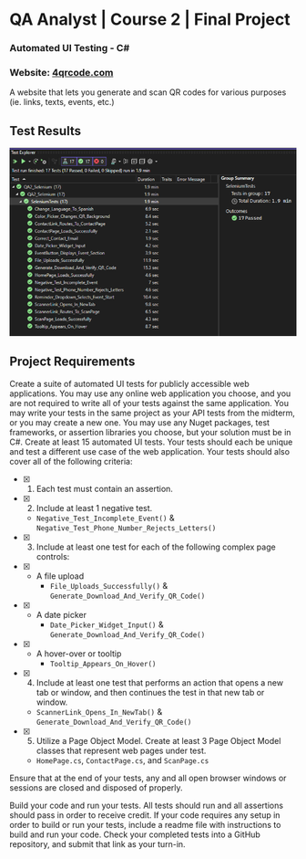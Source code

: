 # **QA Analyst | Course 2** | Final Project

### Automated UI Testing - C#

### Website: [4qrcode.com](https://4qrcode.com/)

A website that lets you generate and scan QR codes for various purposes (ie. links, texts, events, etc.)

## Test Results
![Test Results](https://github.com/kevinle108/QA2_Selenium/blob/master/tests.png)

## Project Requirements

Create a suite of automated UI tests for publicly accessible web applications. You may use any online web application you choose, and you are not required to write all of your tests against the same application. You may write your tests in the same project as your API tests from the midterm, or you may create a new one. You may use any Nuget packages, test frameworks, or assertion libraries you choose, but your solution must be in C#. Create at least 15 automated UI tests. Your tests should each be unique and test a different use case of the web application. Your tests should also cover all of the following criteria:

- [x] 1. Each test must contain an assertion.

- [x] 2. Include at least 1 negative test.
    - `Negative_Test_Incomplete_Event()` & `Negative_Test_Phone_Number_Rejects_Letters()`

- [x] 3. Include at least one test for each of the following complex page controls: 

- [x] - A file upload
    - `File_Uploads_Successfully()` & `Generate_Download_And_Verify_QR_Code()`

- [x] - A date picker
    - `Date_Picker_Widget_Input()` & `Generate_Download_And_Verify_QR_Code()`

- [x] - A hover-over or tooltip
    - `Tooltip_Appears_On_Hover()`

- [x] 4. Include at least one test that performs an action that opens a new tab or window, and then continues the test in that new tab or window.
    - `ScannerLink_Opens_In_NewTab()` & `Generate_Download_And_Verify_QR_Code()`
- [x] 5. Utilize a Page Object Model. Create at least 3 Page Object Model classes that represent web pages under test.
    - `HomePage.cs`, `ContactPage.cs`, and `ScanPage.cs`

Ensure that at the end of your tests, any and all open browser windows or sessions are closed and disposed of properly.

Build your code and run your tests. All tests should run and all assertions should pass in order to receive credit. If your code requires any setup in order to build or run your tests, include a readme file with instructions to build and run your code. Check your completed tests into a GitHub repository, and submit that link as your turn-in.
